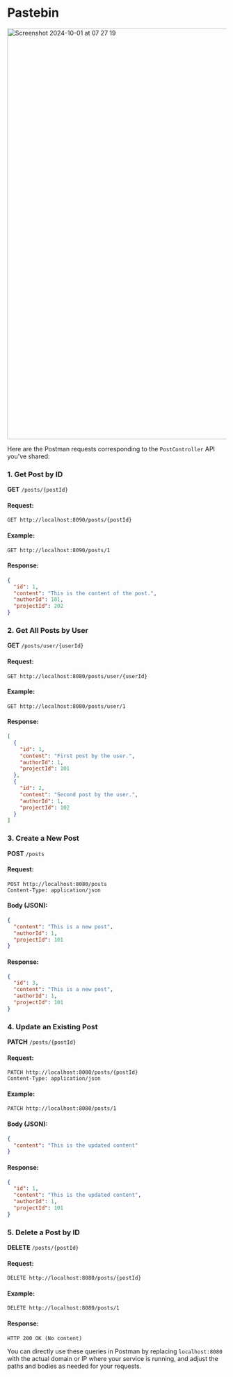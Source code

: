 # Pastebin

<img width="945" alt="Screenshot 2024-10-01 at 07 27 19" src="https://github.com/user-attachments/assets/5bb2d649-3501-4043-b0c6-037539b22e53">

Here are the Postman requests corresponding to the `PostController` API you've shared:

### 1. **Get Post by ID**

**GET** `/posts/{postId}`

#### Request:
```plaintext
GET http://localhost:8090/posts/{postId}
```

#### Example:
```plaintext
GET http://localhost:8090/posts/1
```

#### Response:
```json
{
  "id": 1,
  "content": "This is the content of the post.",
  "authorId": 101,
  "projectId": 202
}
```

### 2. **Get All Posts by User**

**GET** `/posts/user/{userId}`

#### Request:
```plaintext
GET http://localhost:8080/posts/user/{userId}
```

#### Example:
```plaintext
GET http://localhost:8080/posts/user/1
```

#### Response:
```json
[
  {
    "id": 1,
    "content": "First post by the user.",
    "authorId": 1,
    "projectId": 101
  },
  {
    "id": 2,
    "content": "Second post by the user.",
    "authorId": 1,
    "projectId": 102
  }
]
```

### 3. **Create a New Post**

**POST** `/posts`

#### Request:
```plaintext
POST http://localhost:8080/posts
Content-Type: application/json
```

#### Body (JSON):
```json
{
  "content": "This is a new post",
  "authorId": 1,
  "projectId": 101
}
```

#### Response:
```json
{
  "id": 3,
  "content": "This is a new post",
  "authorId": 1,
  "projectId": 101
}
```

### 4. **Update an Existing Post**

**PATCH** `/posts/{postId}`

#### Request:
```plaintext
PATCH http://localhost:8080/posts/{postId}
Content-Type: application/json
```

#### Example:
```plaintext
PATCH http://localhost:8080/posts/1
```

#### Body (JSON):
```json
{
  "content": "This is the updated content"
}
```

#### Response:
```json
{
  "id": 1,
  "content": "This is the updated content",
  "authorId": 1,
  "projectId": 101
}
```

### 5. **Delete a Post by ID**

**DELETE** `/posts/{postId}`

#### Request:
```plaintext
DELETE http://localhost:8080/posts/{postId}
```

#### Example:
```plaintext
DELETE http://localhost:8080/posts/1
```

#### Response:
```plaintext
HTTP 200 OK (No content)
```

You can directly use these queries in Postman by replacing `localhost:8080` with the actual domain or IP where your service is running, and adjust the paths and bodies as needed for your requests.
